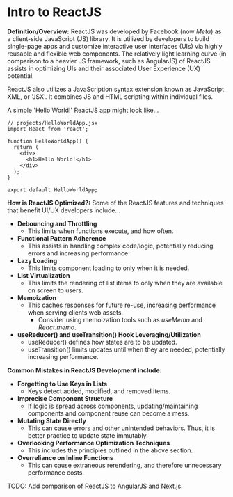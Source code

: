 # Intro to ReactJS

**Definition/Overview:** ReactJS was developed by Facebook (now *Meta*) as a client-side JavaScript (JS) library. It is utilized by developers to build single-page apps and customize interactive user interfaces (UIs) via highly reusable and flexible web components. The relatively light learning curve (in comparison to a heavier JS framework, such as AngularJS) of ReactJS assists in optimizing UIs and their associated User Experience (UX) potential.
  
ReactJS also utilizes a JavaScription syntax extension known as JavaScript XML, or 'JSX'. It combines JS and HTML scripting within individual files.
  
A simple 'Hello World!' ReactJS app might look like...  

```
// projects/HelloWorldApp.jsx
import React from 'react';

function HelloWorldApp() {
  return (
    <div>
      <h1>Hello World!</h1>
    </div>
  );
}

export default HelloWorldApp;
```
  
**How is ReactJS Optimized?:** Some of the ReactJS features and techniques that benefit UI/UX developers include...
  
* **Debouncing and Throttling**
  + This limits when functions execute, and how often.
* **Functional Pattern Adherence**
  + This assists in handling complex code/logic, potentially reducing errors and increasing performance.
* **Lazy Loading**
  + This limits component loading to only when it is needed.
* **List Virtualization**
  + This limits the rendering of list items to only when they are available on screen to users.
* **Memoization**
  + This caches responses for future re-use, increasing performance when serving clients web assets.
    - Consider using memoization tools such as *useMemo* and *React.memo*.
* **useReducer() and useTransition() Hook Leveraging/Utilization**
  + useReducer() defines how states are to be updated.
  + useTransition() limits updates until when they are needed, potentially increasing performance.

**Common Mistakes in ReactJS Development include:**  
* **Forgetting to Use Keys in Lists**
  + Keys detect added, modified, and removed items.
* **Imprecise Component Structure**
  + If logic is spread across components, updating/maintaining components and component reuse can become a mess. 
* **Mutating State Directly**
  + This can cause errors and other unintended behaviors. Thus, it is better practice to update state immutably.
* **Overlooking Performance Optimization Techniques**
  + This includes the principles outlined in the above section.
* **Overreliance on Inline Functions**
  + This can cause extraneous rerendering, and therefore unnecessary performance costs.

TODO: Add comparison of ReactJS to AngularJS and Next.js.
